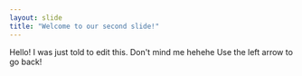 ```yaml
---
layout: slide
title: "Welcome to our second slide!"
---
```

Hello! I was just told to edit this. Don't mind me hehehe
Use the left arrow to go back!
